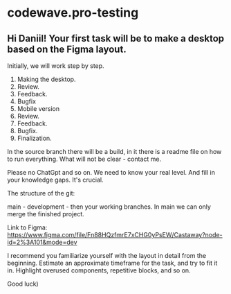 # codewave.pro-testing
## Hi Daniil! Your first task will be to make a desktop based on the Figma layout.
Initially, we will work step by step.
1) Making the desktop.
2) Review.
3) Feedback.
4) Bugfix
5) Mobile version
6) Review.
7) Feedback.
8) Bugfix.
9) Finalization.

In the source branch there will be a build, in it there is a readme file on how to run everything. What will not be clear - contact me.

Please no ChatGpt and so on. We need to know your real level. And fill in your knowledge gaps. It's crucial.

The structure of the git:

main - development - then your working branches. In main we can only merge the finished project.


Link to Figma: 
https://www.figma.com/file/Fn88HQzfmrE7xCHG0yPsEW/Castaway?node-id=2%3A101&mode=dev

I recommend you familiarize yourself with the layout in detail from the beginning. 
Estimate an approximate timeframe for the task, and try to fit it in. Highlight overused components, repetitive blocks, and so on.



Good luck)
